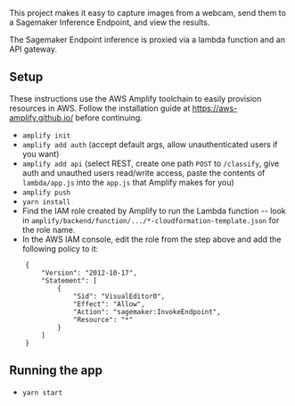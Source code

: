This project makes it easy to capture images from a webcam, send them to a Sagemaker Inference Endpoint, and view the results.

The Sagemaker Endpoint inference is proxied via a lambda function and an API gateway.

## Setup

These instructions use the AWS Amplify toolchain to easily provision resources in AWS. Follow the installation guide at https://aws-amplify.github.io/ before continuing.

- `amplify init`
- `amplify add auth` (accept default args, allow unauthenticated users if you want) 
- `amplify add api` (select REST, create one path `POST` to `/classify`, give auth and unauthed users read/write access, paste the contents of `lambda/app.js` into the `app.js` that Amplify makes for you) 
- `amplify push`
- `yarn install`
- Find the IAM role created by Amplify to run the Lambda function -- look in `amplify/backend/function/.../*-cloudformation-template.json` for the role name. 
- In the AWS IAM console, edit the role from the step above and add the following policy to it:
```
    {
        "Version": "2012-10-17",
        "Statement": [
            {
                "Sid": "VisualEditor0",
                "Effect": "Allow",
                "Action": "sagemaker:InvokeEndpoint",
                "Resource": "*"
            }
        ]
    }
```
## Running the app
- `yarn start`
